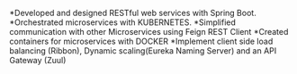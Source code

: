*Developed and designed RESTful web services with Spring Boot.
*Orchestrated microservices with KUBERNETES.
*Simplified communication with other Microservices using Feign REST Client
*Created containers for microservices with DOCKER
*Implement client side load balancing (Ribbon), Dynamic scaling(Eureka Naming Server) and an API Gateway (Zuul)


